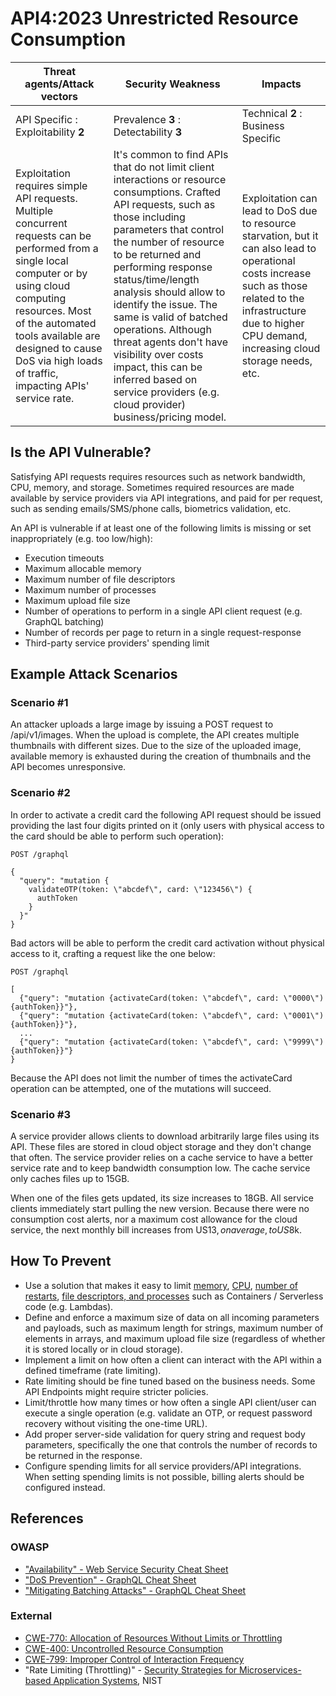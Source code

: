 API4:2023 Unrestricted Resource Consumption
===========================================

| Threat agents/Attack vectors | Security Weakness | Impacts |
| - | - | - |
| API Specific : Exploitability **2** | Prevalence **3** : Detectability **3** | Technical **2** : Business Specific |
| Exploitation requires simple API requests. Multiple concurrent requests can be performed from a single local computer or by using cloud computing resources. Most of the automated tools available are designed to cause DoS via high loads of traffic, impacting APIs' service rate. | It's common to find APIs that do not limit client interactions or resource consumptions. Crafted API requests, such as those including parameters that control the number of resource to be returned and performing response status/time/length analysis should allow to identify the issue. The same is valid of batched operations. Although threat agents don't have visibility over costs impact, this can be inferred based on service providers (e.g. cloud provider) business/pricing model. | Exploitation can lead to DoS due to resource starvation, but it can also lead to operational costs increase such as those related to the infrastructure due to higher CPU demand, increasing cloud storage needs, etc. |

## Is the API Vulnerable?

Satisfying API requests requires resources such as network bandwidth, CPU,
memory, and storage. Sometimes required resources are made available by service
providers via API integrations, and paid for per request, such as sending
emails/SMS/phone calls, biometrics validation, etc.

An API is vulnerable if at least one of the following limits is missing or set
inappropriately (e.g. too low/high):

* Execution timeouts
* Maximum allocable memory
* Maximum number of file descriptors
* Maximum number of processes
* Maximum upload file size
* Number of operations to perform in a single API client request (e.g. GraphQL
  batching)
* Number of records per page to return in a single request-response
* Third-party service providers' spending limit

## Example Attack Scenarios

### Scenario #1

An attacker uploads a large image by issuing a POST request to /api/v1/images.
When the upload is complete, the API creates multiple thumbnails with different
sizes. Due to the size of the uploaded image, available memory is exhausted
during the creation of thumbnails and the API becomes unresponsive.

### Scenario #2

In order to activate a credit card the following API request should be issued
providing the last four digits printed on it (only users with physical access
to the card should be able to perform such operation):

```
POST /graphql

{
  "query": "mutation {
    validateOTP(token: \"abcdef\", card: \"123456\") {
      authToken
    }
  }"
}
```

Bad actors will be able to perform the credit card activation without physical
access to it, crafting a request like the one below:

```
POST /graphql

[
  {"query": "mutation {activateCard(token: \"abcdef\", card: \"0000\") {authToken}}"},
  {"query": "mutation {activateCard(token: \"abcdef\", card: \"0001\") {authToken}}"},
  ...
  {"query": "mutation {activateCard(token: \"abcdef\", card: \"9999\") {authToken}}"}
}
```

Because the API does not limit the number of times the activateCard operation
can be attempted, one of the mutations will succeed.

### Scenario #3

A service provider allows clients to download arbitrarily large files using its
API. These files are stored in cloud object storage and they don't change that
often. The service provider relies on a cache service to have a better service
rate and to keep bandwidth consumption low. The cache service only caches files
up to 15GB.

When one of the files gets updated, its size increases to 18GB. All service
clients immediately start pulling the new version. Because there were no
consumption cost alerts, nor a maximum cost allowance for the cloud service,
the next monthly bill increases from US$13, on average, to US$8k.

## How To Prevent

* Use a solution that makes it easy to limit [memory][1],
  [CPU][2], [number of restarts][3], [file descriptors, and processes][4] such as Containers / Serverless code (e.g. Lambdas).
* Define and enforce a maximum size of data on all incoming parameters and
  payloads, such as maximum length for strings, maximum number of elements in
  arrays, and maximum upload file size (regardless of whether it is stored
  locally or in cloud storage).
* Implement a limit on how often a client can interact with the API within a
  defined timeframe (rate limiting).
* Rate limiting should be fine tuned based on the business needs. Some API
  Endpoints might require stricter policies.
* Limit/throttle how many times or how often a single API client/user can
  execute a single operation (e.g. validate an OTP, or request password
  recovery without visiting the one-time URL).
* Add proper server-side validation for query string and request body
  parameters, specifically the one that controls the number of records to be
  returned in the response.
* Configure spending limits for all service providers/API integrations. When
  setting spending limits is not possible, billing alerts should be configured
  instead.

## References

### OWASP

* ["Availability" - Web Service Security Cheat Sheet][5]
* ["DoS Prevention" - GraphQL Cheat Sheet][6]
* ["Mitigating Batching Attacks" - GraphQL Cheat Sheet][7]

### External

* [CWE-770: Allocation of Resources Without Limits or Throttling][8]
* [CWE-400: Uncontrolled Resource Consumption][9]
* [CWE-799: Improper Control of Interaction Frequency][10]
* "Rate Limiting (Throttling)" - [Security Strategies for Microservices-based
  Application Systems][11], NIST

[1]: https://docs.docker.com/config/containers/resource_constraints/#memory
[2]: https://docs.docker.com/config/containers/resource_constraints/#cpu
[3]: https://docs.docker.com/engine/reference/commandline/run/#restart
[4]: https://docs.docker.com/engine/reference/commandline/run/#ulimit
[5]: https://cheatsheetseries.owasp.org/cheatsheets/Web_Service_Security_Cheat_Sheet.html#availability
[6]: https://cheatsheetseries.owasp.org/cheatsheets/GraphQL_Cheat_Sheet.html#dos-prevention
[7]: https://cheatsheetseries.owasp.org/cheatsheets/GraphQL_Cheat_Sheet.html#mitigating-batching-attacks
[8]: https://cwe.mitre.org/data/definitions/770.html
[9]: https://cwe.mitre.org/data/definitions/400.html
[10]: https://cwe.mitre.org/data/definitions/799.html
[11]: https://nvlpubs.nist.gov/nistpubs/SpecialPublications/NIST.SP.800-204.pdf
